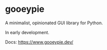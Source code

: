 # gooeypie
A minimalist, opinionated GUI library for Python.

In early development.

Docs: https://www.gooeypie.dev/
